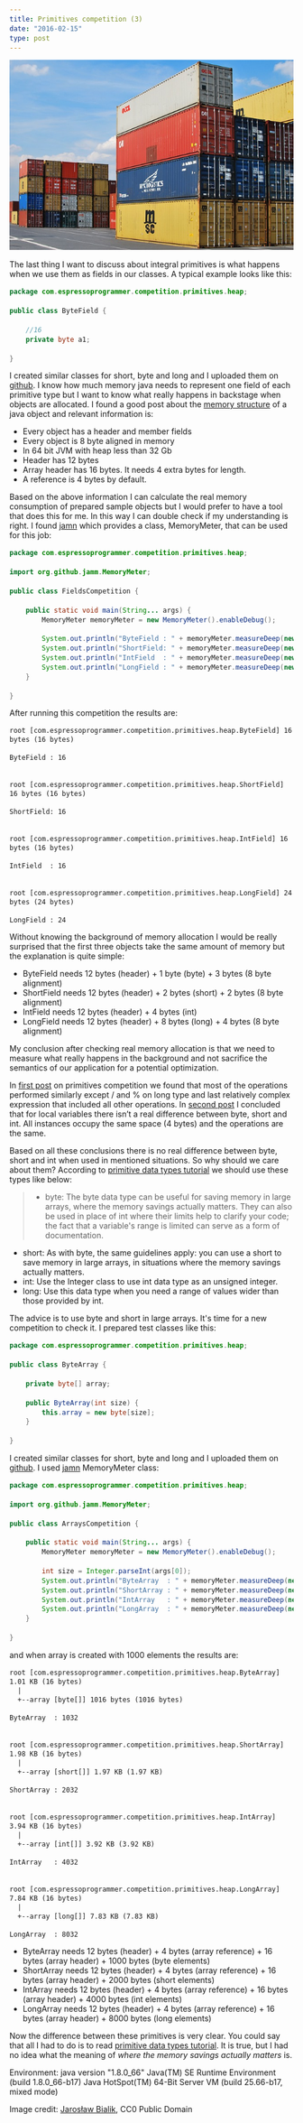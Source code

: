 ```yaml
---
title: Primitives competition (3)
date: "2016-02-15"
type: post
---
```


![Featured imaged][featured-image]

The last thing I want to discuss about integral primitives is what happens when we use them as fields in our classes. A typical example looks like this:

```java
package com.espressoprogrammer.competition.primitives.heap;

public class ByteField {

    //16
    private byte a1;

}
```

I created similar classes for short, byte and long and I uploaded them on [github][github-primitives-heap-code]. I know how much memory java needs to represent one field of each primitive type but I want to know what really happens in backstage when objects are allocated. I found a good post about the [memory structure][java-object-header] of a java object and relevant information is:

* Every object has a header and member fields
* Every object is 8 byte aligned in memory
* In 64 bit JVM with heap less than 32 Gb
* Header has 12 bytes
* Array header has 16 bytes. It needs 4 extra bytes for length.
* A reference is 4 bytes by default.

Based on the above information I can calculate the real memory consumption of prepared sample objects but I would prefer to have a tool that does this for me. In this way I can double check if my understanding is right. I found [jamn][jamn] which provides a class, MemoryMeter, that can be used for this job:

```java
package com.espressoprogrammer.competition.primitives.heap;

import org.github.jamm.MemoryMeter;

public class FieldsCompetition {

    public static void main(String... args) {
        MemoryMeter memoryMeter = new MemoryMeter().enableDebug();

        System.out.println("ByteField : " + memoryMeter.measureDeep(new ByteField()));
        System.out.println("ShortField: " + memoryMeter.measureDeep(new ShortField()));
        System.out.println("IntField  : " + memoryMeter.measureDeep(new IntField()));
        System.out.println("LongField : " + memoryMeter.measureDeep(new LongField()));
    }

}
```

After running this competition the results are:

```
root [com.espressoprogrammer.competition.primitives.heap.ByteField] 16 bytes (16 bytes)

ByteField : 16


root [com.espressoprogrammer.competition.primitives.heap.ShortField] 16 bytes (16 bytes)

ShortField: 16


root [com.espressoprogrammer.competition.primitives.heap.IntField] 16 bytes (16 bytes)

IntField  : 16


root [com.espressoprogrammer.competition.primitives.heap.LongField] 24 bytes (24 bytes)

LongField : 24
```

Without knowing the background of memory allocation I would be really surprised that the first three objects take the same amount of memory but the explanation is quite simple:

* ByteField needs 12 bytes (header) + 1 byte (byte) + 3 bytes (8 byte alignment)
* ShortField needs 12 bytes (header) + 2 bytes (short) + 2 bytes (8 byte alignment)
* IntField needs 12 bytes (header) + 4 bytes (int)
* LongField needs 12 bytes (header) + 8 bytes (long) + 4 bytes (8 byte alignment)

My conclusion after checking real memory allocation is that we need to measure what really happens in the background and not sacrifice the semantics of our application for a potential optimization.

In [first post][primitives-competition-1] on primitives competition we found that most of the operations performed similarly except / and % on long type and last relatively complex expression that included all other operations. In [second post][primitives-competition-2] I concluded that for local variables there isn’t a real difference between byte, short and int. All instances occupy the same space (4 bytes) and the operations are the same.

Based on all these conclusions there is no real difference between byte, short and int when used in mentioned situations. So why should we care about them? According to [primitive data types tutorial][nutsandbolts-datatypes] we should use these types like below:

> * byte: The byte data type can be useful for saving memory in large arrays, where the memory savings actually matters. They can also be used in place of int where their limits help to clarify your code; the fact that a variable's range is limited can serve as a form of documentation.
* short: As with byte, the same guidelines apply: you can use a short to save memory in large arrays, in situations where the memory savings actually matters.
* int: Use the Integer class to use int data type as an unsigned integer.
* long: Use this data type when you need a range of values wider than those provided by int.

The advice is to use byte and short in large arrays. It's time for a new competition to check it. I prepared test classes like this:

```java
package com.espressoprogrammer.competition.primitives.heap;

public class ByteArray {

    private byte[] array;

    public ByteArray(int size) {
        this.array = new byte[size];
    }

}
```
I created similar classes for short, byte and long and I uploaded them on [github][github-primitives-heap-code]. I used [jamn][jamn] MemoryMeter class:

```java
package com.espressoprogrammer.competition.primitives.heap;

import org.github.jamm.MemoryMeter;

public class ArraysCompetition {

    public static void main(String... args) {
        MemoryMeter memoryMeter = new MemoryMeter().enableDebug();

        int size = Integer.parseInt(args[0]);
        System.out.println("ByteArray  : " + memoryMeter.measureDeep(new ByteArray(size)));
        System.out.println("ShortArray : " + memoryMeter.measureDeep(new ShortArray(size)));
        System.out.println("IntArray   : " + memoryMeter.measureDeep(new IntArray(size)));
        System.out.println("LongArray  : " + memoryMeter.measureDeep(new LongArray(size)));
    }

}
```

and when array is created with 1000 elements the results are:

```
root [com.espressoprogrammer.competition.primitives.heap.ByteArray] 1.01 KB (16 bytes)
  |
  +--array [byte[]] 1016 bytes (1016 bytes)

ByteArray  : 1032


root [com.espressoprogrammer.competition.primitives.heap.ShortArray] 1.98 KB (16 bytes)
  |
  +--array [short[]] 1.97 KB (1.97 KB)

ShortArray : 2032


root [com.espressoprogrammer.competition.primitives.heap.IntArray] 3.94 KB (16 bytes)
  |
  +--array [int[]] 3.92 KB (3.92 KB)

IntArray   : 4032


root [com.espressoprogrammer.competition.primitives.heap.LongArray] 7.84 KB (16 bytes)
  |
  +--array [long[]] 7.83 KB (7.83 KB)

LongArray  : 8032
```

* ByteArray needs 12 bytes (header) + 4 bytes (array reference) + 16 bytes (array header) + 1000 bytes (byte elements)
* ShortArray needs 12 bytes (header) + 4 bytes (array reference) + 16 bytes (array header) + 2000 bytes (short elements)
* IntArray needs 12 bytes (header) + 4 bytes (array reference) + 16 bytes (array header) + 4000 bytes (int elements)
* LongArray needs 12 bytes (header) + 4 bytes (array reference) + 16 bytes (array header) + 8000 bytes (long elements)

Now  the difference between these primitives is very clear. You could say that all I had to do is to read [primitive data types tutorial][nutsandbolts-datatypes]. It is true, but I had no idea what the meaning of *where the memory savings actually matters* is.

Environment:
java version "1.8.0_66"
Java(TM) SE Runtime Environment (build 1.8.0_66-b17)
Java HotSpot(TM) 64-Bit Server VM (build 25.66-b17, mixed mode)

Image credit: [Jarosław Bialik][echosystem-437254], CC0 Public Domain

[featured-image]: dock-441989_640.jpg
[github-primitives-heap-code]: https://github.com/vasileboris/espressoprogrammer/tree/master/competition/src/main/java/com/espressoprogrammer/competition/primitives/heap
[java-object-header]: http://arturmkrtchyan.com/java-object-header "Java Object Header"
[jamn]: https://github.com/jbellis/jamm "Java Agent for Memory Measurements"
[primitives-competition-1]: /primitives-competition-1 "Primitives competition (1)"
[primitives-competition-2]: /primitives-competition-2 "Primitives competition (2)"
[nutsandbolts-datatypes]: https://docs.oracle.com/javase/tutorial/java/nutsandbolts/datatypes.html "Primitive Data Types"
[echosystem-437254]: https://pixabay.com/en/users/echosystem-437254/ "Jarosław Bialik"
